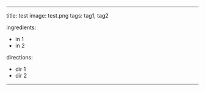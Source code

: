 ---

title: test
image: test.png
tags: tag1, tag2

ingredients: 
- in 1
- in 2

directions: 
- dir 1
- dir 2

---